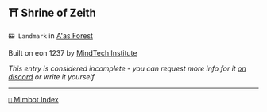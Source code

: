 ## ⛩️ Shrine of Zeith

`🖼️ Landmark` in [A'as Forest](<https://zeithalt.github.io/r/aas_forest>)

Built on eon 1237 by [MindTech Institute](<https://zeithalt.github.io/r/mindtech_institute>)

_This entry is considered incomplete - you can request more info for it [on discord](<https://discord.com/channels/562910943848169472/1173922660489633802>) or write it yourself_

-----
[`📑` Mimbot Index](<https://zeithalt.github.io/r/#5bf0>)
<!---
-->